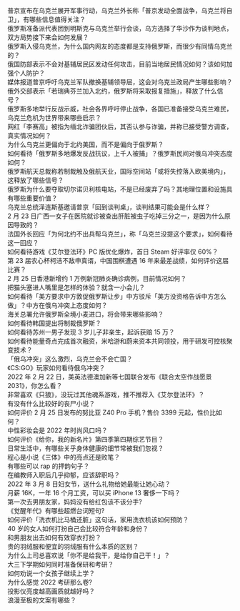 普京宣布在乌克兰展开军事行动，乌克兰外长称「普京发动全面战争，乌克兰将自卫」，有哪些信息值得关注？  
俄罗斯准备派代表团到明斯克与乌克兰举行会谈，乌方选择了华沙作为谈判地点，双方局势接下来会如何发展？  
俄罗斯入侵乌克兰，为什么国内网友的态度都是支持俄罗斯，而很少有同情乌克兰的？  
俄国防部表示不会对基辅居民区发动任何攻击，目前当地居民情况如何？该如何加强个人防护？  
媒体报道普京呼吁乌克兰军队撤换基辅领导层，这会对乌克兰政局产生哪些影响？  
俄外交部表示「若瑞典芬兰加入北约，俄罗斯将采取报复措施」，释放了什么信号？  
俄罗斯多地举行反战示威，社会各界呼吁停止战争，各国已准备接受乌克兰难民，乌克兰危机为世界带来哪些启示？  
网红「李赛高」被指为缅北诈骗团伙后，其否认参与诈骗，并称已接受警方调查，真实情况如何？  
为什么乌克兰更偏向于北约美国，而不是偏向于俄罗斯？  
如何看待「俄罗斯多地爆发反战抗议，上千人被捕」？俄罗斯民间对俄乌冲突态度如何？  
俄罗斯航天总裁称若制裁触及俄航天业，国际空间站「或将失控落入欧美境内」，这释放了哪些信号？  
俄罗斯为什么要夺取切尔诺贝利核电站，不是已经废弃了吗？其地理位置和设施具有哪些重要价值？  
乌克兰总统泽连斯基邀请普京「回到谈判桌」，谈判结果可能会是什么样？  
2 月 23 日广西一女子在医院就诊被查出肝脏被虫子吃掉三分之一，是因为什么原因导致的？  
法国外长回应「为何北约不出兵帮乌克兰」，称「乌克兰没提这个要求」，如何看待这一回应？  
如何看待游戏《艾尔登法环》PC 版优化爆炸，首日 Steam 好评率仅 60%？  
第 23 届农心杯柯洁不敌申真谞，中国围棋遭遇 16 年来最差战绩，如何评价这届比赛？  
2 月 25 日香港新增约 1 万例新冠肺炎确诊病例，目前情况如何？  
把猫头塞进人嘴里是怎样的体验？就含一小会儿？  
如何看待「美方要求中方敦促俄罗斯让步」中方驳斥「美方没资格告诉中方怎么做」？中方在俄乌冲突上态度如何？  
海关总署允许俄罗斯全境小麦进口，将会带来哪些影响？  
如何看待韩国提出将制裁俄罗斯？  
如何看待苏州一男子发现 3 岁儿子非亲生，起诉获赔 15 万？  
如何看待能量奇点完成首次融资，米哈游和蔚来资本共同领投，用于研发可控核聚变技术？  
「俄乌冲突」这么激烈，乌克兰会不会亡国？  
《CS:GO》玩家如何看待俄乌冲突？  
2022 年 2 月 22 日，美英法德澳加新等七国联合发布《联合太空作战愿景 2031》，你怎么看？  
非常喜欢《只狼》，没玩过其他魂系游戏，推不推荐入《艾尔登法环》？  
有没有什么比较好的丧尸小说？  
如何评价 2 月 25 日发布的努比亚 Z40 Pro 手机？售价 3399 元起，性价比如何？  
中性彩妆会是 2022 年时尚风口吗？  
如何评价《给你，我的新名片》第四季第四期综艺节目？  
日常生活中，有哪些关乎身体健康的细节常被我们忽视？  
程心是小说《三体》中的亮点还是败笔？  
有哪些可以 rap 的押韵句子？  
在编教师入职后几乎抑郁，应该辞职吗？  
2022 年 3 月 8 日妇女节，送什么礼物给她最能让她心动？  
月薪 16K，一年 16 个月工资，可以买 iPhone 13 奢侈一下吗？  
第一次去男朋友家，妈妈没有给红包该不该分手?  
《觉醒年代》有哪些超燃台词短句?  
如何评价「洗衣机比马桶还脏」这句话，家用洗衣机该如何预防？  
40 岁的女人如何打扮自己会比较符合年龄和身份？  
和男朋友出去如何有效穿衣打扮？  
贵的羽绒服和便宜的羽绒服有什么本质的区别？  
为什么上司总喜欢说「你不是给我干，是给你自己干！」？  
大三下学期如何同时准备保研和考研？  
如何劝说一个女孩子继续上学？  
为什么感觉 2022 考研那么卷?  
投影仪亮度越高画质就越好吗？  
浪漫至极的文案有哪些？  
